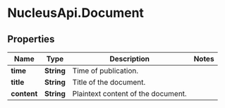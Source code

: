 # NucleusApi.Document

## Properties
Name | Type | Description | Notes
------------ | ------------- | ------------- | -------------
**time** | **String** | Time of publication. | 
**title** | **String** | Title of the document. | 
**content** | **String** | Plaintext content of the document. | 


